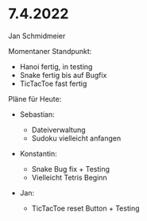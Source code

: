 # 7.4.2022

Jan Schmidmeier

Momentaner Standpunkt:
 - Hanoi fertig, in testing
 - Snake fertig bis auf Bugfix
 - TicTacToe fast fertig

Pläne für Heute:
 - Sebastian:
   - Dateiverwaltung
   - Sudoku vielleicht anfangen
 

 - Konstantin:
   - Snake Bug fix + Testing
   - Vielleicht Tetris Beginn


 - Jan:
   - TicTacToe reset Button + Testing